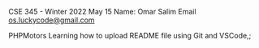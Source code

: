 CSE 345 - Winter 2022 May 15
Name: Omar Salim
Email os.luckycode@gmail.com

PHPMotors
Learning how to upload README file using Git and VSCode,;